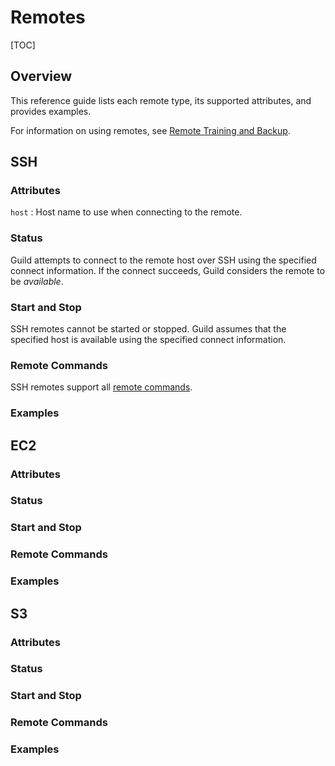 # Remotes

[TOC]

## Overview

This reference guide lists each remote type, its supported attributes,
and provides examples.

For information on using remotes, see [Remote Training and
Backup](../guides/remote.md).

## SSH

### Attributes

`host`
: Host name to use when connecting to the remote.

### Status

Guild attempts to connect to the remote host over SSH using the
specified connect information. If the connect succeeds, Guild
considers the remote to be *available*.

### Start and Stop

SSH remotes cannot be started or stopped. Guild assumes that the
specified host is available using the specified connect information.

### Remote Commands

SSH remotes support all [remote
commands](../guides/remote.md#remote-commands).

### Examples

## EC2

### Attributes

### Status

### Start and Stop

### Remote Commands

### Examples

## S3

### Attributes

### Status

### Start and Stop

### Remote Commands

### Examples
